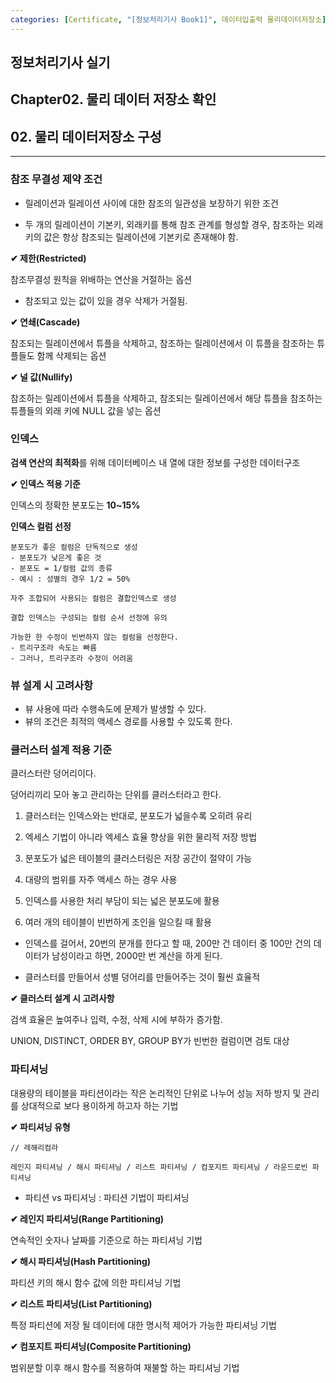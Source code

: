 ```yaml
---
categories: [Certificate, "[정보처리기사 Book1]", 데이터입출력 물리데이터저장소]
---
```


## 정보처리기사 실기

## Chapter02. 물리 데이터 저장소 확인

## 02. 물리 데이터저장소 구성

<hr>

### 참조 무결성 제약 조건

- 릴레이션과 릴레이션 사이에 대한 참조의 일관성을 보장하기 위한 조건

- 두 개의 릴레이션이 기본키, 외래키를 통해 참조 관계를 형성할 경우, 참조하는 외래키의 값은 항상 참조되는 릴레이션에 기본키로 존재해야 함.

**✔ 제한(Restricted)**

참조무결성 원칙을 위배하는 연산을 거절하는 옵션

- 참조되고 있는 값이 있을 경우 삭제가 거절됨.

**✔ 연쇄(Cascade)**

참조되는 릴레이션에서 튜플을 삭제하고, 참조하는 릴레이션에서 이 튜플을 참조하는 튜플들도 함께 삭제되는 옵션

**✔ 널 값(Nullify)**

참조하는 릴레이션에서 튜플을 삭제하고, 참조되는 릴레이션에서 해당 튜플을 참조하는 튜플들의 외래 키에 NULL 값을 넣는 옵션

### 인덱스

**검색 연산의 최적화**를 위해 데이터베이스 내 열에 대한 정보를 구성한 데이터구조

**✔ 인덱스 적용 기준**

인덱스의 정확한 분포도는 **10~15%**


**인덱스 컬럼 선정**
```
분포도가 좋은 컬럼은 단독적으로 생성
- 분포도가 낮은게 좋은 것
- 분포도 = 1/컬럼 값의 종류
- 예시 : 성별의 경우 1/2 = 50%

자주 조합되어 사용되는 컬럼은 결합인덱스로 생성

결합 인덱스는 구성되는 컬럼 순서 선정에 유의

가능한 한 수정이 빈번하지 않는 컬럼을 선정한다. 
- 트리구조라 속도는 빠름 
- 그러나, 트리구조라 수정이 어려움
```

### 뷰 설계 시 고려사항

- 뷰 사용에 따라 수행속도에 문제가 발생할 수 있다.
- 뷰의 조건은 최적의 액세스 경로를 사용할 수 있도록 한다.

### 클러스터 설계 적용 기준

클러스터란 덩어리이다. 

덩어리끼리 모아 놓고 관리하는 단위를 클러스터라고 한다.

1. 클러스터는 인덱스와는 반대로, 분포도가 넓을수록 오히려 유리

2. 엑세스 기법이 아니라 엑세스 효율 향상을 위한 물리적 저장 방법

3. 분포도가 넓은 테이블의 클러스터링은 저장 공간이 절약이 가능

4. 대량의 범위를 자주 액세스 하는 경우 사용

5. 인덱스를 사용한 처리 부담이 되는 넓은 분포도에 활용

6. 여러 개의 테이블이 빈번하게 조인을 일으킬 때 활용

- 인덱스를 걸어서, 20번의 분개를 한다고 할 때, 200만 건 데이터 중 100만 건의 데이터가 남성이라고 하면, 2000만 번 계산을 하게 된다.

- 클러스터를 만들어서 성별 덩어리를 만들어주는 것이 훨씬 효율적

**✔ 클러스터 설계 시 고려사항**

검색 효율은 높여주나 입력, 수정, 삭제 시에 부하가 증가함.

UNION, DISTINCT, ORDER BY, GROUP BY가 빈번한 컬럼이면 검토 대상


### 파티셔닝

대용량의 테이블을 파티션이라는 작은 논리적인 단위로 나누어 성능 저하 방지 및 관리를 상대적으로 보다 용이하게 하고자 하는 기법

**✔ 파티셔닝 유형**

```
// 레해리컴라

레인지 파티셔닝 / 해시 파티셔닝 / 리스트 파티셔닝 / 컴포지트 파티셔닝 / 라운드로빈 파티셔닝
```

- 파티션 vs 파티셔닝 : 파티션 기법이 파티셔닝

**✔ 레인지 파티셔닝(Range Partitioning)**

연속적인 숫자나 날짜를 기준으로 하는 파티셔닝 기법

**✔ 해시 파티셔닝(Hash Partitioning)**

파티션 키의 해시 함수 값에 의한 파티셔닝 기법

**✔ 리스트 파티셔닝(List Partitioning)**

특정 파티션에 저장 될 데이터에 대한 명시적 제어가 가능한 파티셔닝 기법

**✔ 컴포지트 파티셔닝(Composite Partitioning)**

범위분할 이후 해시 함수를 적용하여 재불할 하는 파티셔닝 기법
